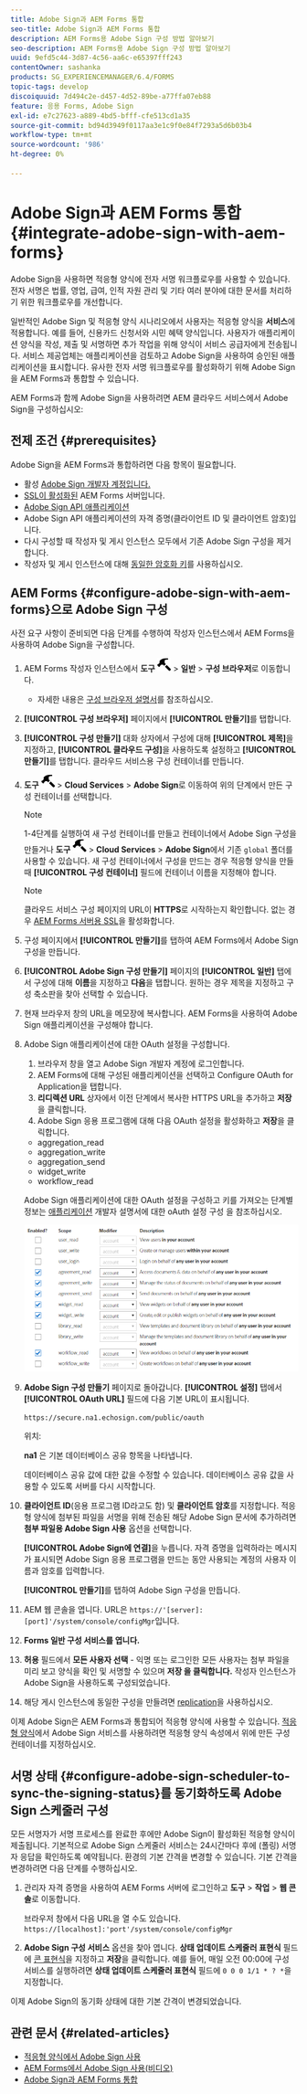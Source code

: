 ```yaml
---
title: Adobe Sign과 AEM Forms 통합
seo-title: Adobe Sign과 AEM Forms 통합
description: AEM Forms용 Adobe Sign 구성 방법 알아보기
seo-description: AEM Forms용 Adobe Sign 구성 방법 알아보기
uuid: 9efd5c44-3d87-4c56-aa6c-e65397fff243
contentOwner: sashanka
products: SG_EXPERIENCEMANAGER/6.4/FORMS
topic-tags: develop
discoiquuid: 7d494c2e-d457-4d52-89be-a77ffa07eb88
feature: 응용 Forms, Adobe Sign
exl-id: e7c27623-a889-4bd5-bfff-cfe513cd1a35
source-git-commit: bd94d3949f0117aa3e1c9f0e84f7293a5d6b03b4
workflow-type: tm+mt
source-wordcount: '986'
ht-degree: 0%

---
```


# Adobe Sign과 AEM Forms 통합 {#integrate-adobe-sign-with-aem-forms}

Adobe Sign을 사용하면 적응형 양식에 전자 서명 워크플로우를 사용할 수 있습니다. 전자 서명은 법률, 영업, 급여, 인적 자원 관리 및 기타 여러 분야에 대한 문서를 처리하기 위한 워크플로우를 개선합니다.

일반적인 Adobe Sign 및 적응형 양식 시나리오에서 사용자는 적응형 양식을 **서비스**&#x200B;에 적용합니다. 예를 들어, 신용카드 신청서와 시민 혜택 양식입니다. 사용자가 애플리케이션 양식을 작성, 제출 및 서명하면 추가 작업을 위해 양식이 서비스 공급자에게 전송됩니다. 서비스 제공업체는 애플리케이션을 검토하고 Adobe Sign을 사용하여 승인된 애플리케이션을 표시합니다. 유사한 전자 서명 워크플로우를 활성화하기 위해 Adobe Sign을 AEM Forms과 통합할 수 있습니다.

AEM Forms과 함께 Adobe Sign을 사용하려면 AEM 클라우드 서비스에서 Adobe Sign을 구성하십시오:

## 전제 조건 {#prerequisites}

Adobe Sign을 AEM Forms과 통합하려면 다음 항목이 필요합니다.

* 활성 [Adobe Sign 개발자 계정입니다.](https://acrobat.adobe.com/us/en/why-adobe/developer-form.html)
* [SSL이 활성화된](/help/sites-administering/ssl-by-default.md) AEM Forms 서버입니다.
* [Adobe Sign API 애플리케이션](https://www.adobe.io/apis/documentcloud/sign/docs.html#!adobedocs/adobe-sign/master/gstarted/create_app.md)
* Adobe Sign API 애플리케이션의 자격 증명(클라이언트 ID 및 클라이언트 암호)입니다.
* 다시 구성할 때 작성자 및 게시 인스턴스 모두에서 기존 Adobe Sign 구성을 제거합니다.
* 작성자 및 게시 인스턴스에 대해 [동일한 암호화 키](/help/sites-administering/security-checklist.md#make-sure-you-properly-replicate-encryption-keys-when-needed)를 사용하십시오.

## AEM Forms {#configure-adobe-sign-with-aem-forms}으로 Adobe Sign 구성

사전 요구 사항이 준비되면 다음 단계를 수행하여 작성자 인스턴스에서 AEM Forms을 사용하여 Adobe Sign을 구성합니다.

1. AEM Forms 작성자 인스턴스에서 **도구** ![햄머](assets/hammer.png) > **일반** > **구성 브라우저**&#x200B;로 이동합니다.
   * 자세한 내용은 [구성 브라우저 설명서](/help/sites-administering/configurations.md)를 참조하십시오.
1. **[!UICONTROL 구성 브라우저]** 페이지에서 **[!UICONTROL 만들기]**&#x200B;를 탭합니다.
1. **[!UICONTROL 구성 만들기]** 대화 상자에서 구성에 대해 **[!UICONTROL 제목]**&#x200B;을 지정하고, **[!UICONTROL 클라우드 구성]**&#x200B;을 사용하도록 설정하고 **[!UICONTROL 만들기]**&#x200B;를 탭합니다. 클라우드 서비스용 구성 컨테이너를 만듭니다.
1. **도구** ![햄머](assets/hammer.png) > **Cloud Services** > **Adobe Sign**&#x200B;로 이동하여 위의 단계에서 만든 구성 컨테이너를 선택합니다.

   >[!NOTE]
   >
   >1-4단계를 실행하여 새 구성 컨테이너를 만들고 컨테이너에서 Adobe Sign 구성을 만들거나 **도구** ![햄머](assets/hammer.png) > **Cloud Services** > **Adobe Sign**&#x200B;에서 기존 `global` 폴더를 사용할 수 있습니다. 새 구성 컨테이너에서 구성을 만드는 경우 적응형 양식을 만들 때 **[!UICONTROL 구성 컨테이너]** 필드에 컨테이너 이름을 지정해야 합니다.

   >[!NOTE]
   클라우드 서비스 구성 페이지의 URL이 **HTTPS**&#x200B;로 시작하는지 확인합니다. 없는 경우 [AEM Forms 서버용 SSL](/help/sites-administering/ssl-by-default.md)을 활성화합니다.

1. 구성 페이지에서 **[!UICONTROL 만들기]**&#x200B;를 탭하여 AEM Forms에서 Adobe Sign 구성을 만듭니다.
1. **[!UICONTROL Adobe Sign 구성 만들기]** 페이지의 **[!UICONTROL 일반]** 탭에서 구성에 대해 **이름**&#x200B;을 지정하고 **다음**&#x200B;을 탭합니다. 원하는 경우 제목을 지정하고 구성 축소판을 찾아 선택할 수 있습니다.

1. 현재 브라우저 창의 URL을 메모장에 복사합니다. AEM Forms을 사용하여 Adobe Sign 애플리케이션을 구성해야 합니다.

1. Adobe Sign 애플리케이션에 대한 OAuth 설정을 구성합니다.

   1. 브라우저 창을 열고 Adobe Sign 개발자 계정에 로그인합니다.
   1. AEM Forms에 대해 구성된 애플리케이션을 선택하고 Configure OAuth for Application을 탭합니다.
   1. **리디렉션 URL** 상자에서 이전 단계에서 복사한 HTTPS URL을 추가하고 **저장**&#x200B;을 클릭합니다.
   1. Adobe Sign 응용 프로그램에 대해 다음 OAuth 설정을 활성화하고 **저장**&#x200B;을 클릭합니다.
   * aggregation_read
   * aggregation_write
   * aggregation_send
   * widget_write
   * workflow_read

   Adobe Sign 애플리케이션에 대한 OAuth 설정을 구성하고 키를 가져오는 단계별 정보는 [애플리케이션](https://www.adobe.io/apis/documentcloud/sign/docs.html#!adobedocs/adobe-sign/master/gstarted/configure_oauth.md) 개발자 설명서에 대한 oAuth 설정 구성 을 참조하십시오.

   ![OAuth 구성](assets/oauthconfig_new.png)

1. **Adobe Sign 구성 만들기** 페이지로 돌아갑니다. **[!UICONTROL 설정]** 탭에서 **[!UICONTROL OAuth URL]** 필드에 다음 기본 URL이 표시됩니다.

   `https://secure.na1.echosign.com/public/oauth`

   위치:

   **na1** 은 기본 데이터베이스 공유 항목을 나타냅니다.

   데이터베이스 공유 값에 대한 값을 수정할 수 있습니다. 데이터베이스 공유 값을 사용할 수 있도록 서버를 다시 시작합니다.

1. **클라이언트 ID**(응용 프로그램 ID라고도 함) 및 **클라이언트 암호**&#x200B;를 지정합니다. 적응형 양식에 첨부된 파일을 서명을 위해 전송된 해당 Adobe Sign 문서에 추가하려면 **첨부 파일용 Adobe Sign 사용** 옵션을 선택합니다.

   **[!UICONTROL Adobe Sign에 연결]**&#x200B;을 누릅니다. 자격 증명을 입력하라는 메시지가 표시되면 Adobe Sign 응용 프로그램을 만드는 동안 사용되는 계정의 사용자 이름과 암호를 입력합니다.

   **[!UICONTROL 만들기]**&#x200B;를 탭하여 Adobe Sign 구성을 만듭니다.

1. AEM 웹 콘솔을 엽니다. URL은 `https://'[server]:[port]'/system/console/configMgr`입니다.
1. **Forms 일반 구성 서비스를 엽니다.**
1. **허용** 필드에서 **모든 사용자 선택** - 익명 또는 로그인한 모든 사용자는 첨부 파일을 미리 보고 양식을 확인 및 서명할 수 있으며 **저장 을 클릭합니다.** 작성자 인스턴스가 Adobe Sign을 사용하도록 구성되었습니다.
1. 해당 게시 인스턴스에 동일한 구성을 만들려면 [replication](/help/sites-deploying/replication.md)을 사용하십시오.

이제 Adobe Sign은 AEM Forms과 통합되어 적응형 양식에 사용할 수 있습니다. [적응형 양식](../../forms/using/working-with-adobe-sign.md#configure-adobe-sign-for-an-adaptive-form)에서 Adobe Sign 서비스를 사용하려면 적응형 양식 속성에서 위에 만든 구성 컨테이너를 지정하십시오.

## 서명 상태 {#configure-adobe-sign-scheduler-to-sync-the-signing-status}를 동기화하도록 Adobe Sign 스케줄러 구성

모든 서명자가 서명 프로세스를 완료한 후에만 Adobe Sign이 활성화된 적응형 양식이 제출됩니다. 기본적으로 Adobe Sign 스케줄러 서비스는 24시간마다 후에 (폴링) 서명자 응답을 확인하도록 예약됩니다. 환경의 기본 간격을 변경할 수 있습니다. 기본 간격을 변경하려면 다음 단계를 수행하십시오.

1. 관리자 자격 증명을 사용하여 AEM Forms 서버에 로그인하고 **도구** > **작업** > **웹 콘솔**&#x200B;로 이동합니다.

   브라우저 창에서 다음 URL을 열 수도 있습니다.
   `https://[localhost]:'port'/system/console/configMgr`

1. **Adobe Sign 구성 서비스** 옵션을 찾아 엽니다. **상태 업데이트 스케줄러 표현식** 필드에 [콘 표현식](https://en.wikipedia.org/wiki/Cron#CRON_expression)을 지정하고 **저장**&#x200B;을 클릭합니다. 예를 들어, 매일 오전 00:00에 구성 서비스를 실행하려면 **상태 업데이트 스케줄러 표현식** 필드에 `0 0 0 1/1 * ? *`을 지정합니다.

이제 Adobe Sign의 동기화 상태에 대한 기본 간격이 변경되었습니다.

## 관련 문서 {#related-articles}

* [적응형 양식에서 Adobe Sign 사용](../../forms/using/working-with-adobe-sign.md)
* [AEM Forms에서 Adobe Sign 사용(비디오)](https://helpx.adobe.com/experience-manager/kt/forms/using/adobe-sign-integration-feature-video.html)
* [Adobe Sign과 AEM Forms 통합](../../forms/using/adobe-sign-integration-adaptive-forms.md)
